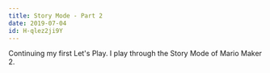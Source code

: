 ```yaml
---
title: Story Mode - Part 2
date: 2019-07-04
id: H-qlez2ji9Y
---
```

Continuing my first Let's Play. I play through the Story Mode of Mario Maker 2.